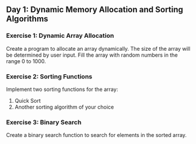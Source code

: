 ## Day 1: Dynamic Memory Allocation and Sorting Algorithms

### Exercise 1: Dynamic Array Allocation

Create a program to allocate an array dynamically. The size of the array will be determined by user input. Fill the array with random numbers in the range 0 to 1000.

### Exercise 2: Sorting Functions

Implement two sorting functions for the array:

1. Quick Sort
2. Another sorting algorithm of your choice

### Exercise 3: Binary Search

Create a binary search function to search for elements in the sorted array.
